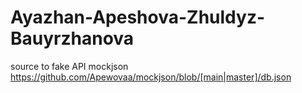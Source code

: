 # Ayazhan-Apeshova-Zhuldyz-Bauyrzhanova
source to fake API mockjson https://github.com/Apewovaa/mockjson/blob/[main|master]/db.json
